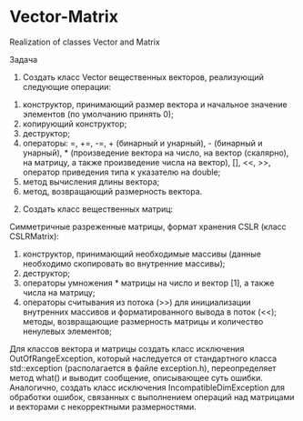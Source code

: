 # Vector-Matrix
Realization of classes Vector and Matrix

Задача

1. Создать класс Vector вещественных векторов, реализующий следующие операции:


1) конструктор, принимающий размер вектора и начальное значение элементов (по умолчанию принять 0);
2) копирующий конструктор;
3) деструктор;
4) операторы: =, +=, -=, + (бинарный и унарный), - (бинарный и унарный), * (произведение вектора на число, на вектор (скалярно), на матрицу, а также произведение числа на вектор), [], <<, >>, оператор приведения типа к указателю на double;
5) метод вычисления длины вектора;
6) метод, возвращающий размерность вектора.


2. Создать класс вещественных матриц:

Симметричные разреженные матрицы, формат хранения CSLR (класс CSLRMatrix):

1) конструктор, принимающий необходимые массивы (данные необходимо скопировать во внутренние массивы);
2) деструктор;
3) операторы умножения * матрицы на число и вектор [1], а также числа на матрицу;
4) операторы считывания из потока (>>) для инициализации внутренних массивов и форматированного вывода в поток (<<);
методы, возвращающие размерность матрицы и количество ненулевых элементов;


Для классов вектора и матрицы создать класс исключения OutOfRangeException, который наследуется от стандартного класса std::exception (располагается в файле exception.h), переопределяет метод what() и выводит сообщение, описывающее суть ошибки. Аналогично, создать класс исключения IncompatibleDimException для обработки ошибок, связанных с выполнением операций над матрицами и векторами с некорректными размерностями.
